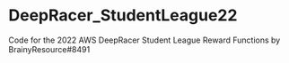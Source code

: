 # DeepRacer_StudentLeague22
Code for the 2022 AWS DeepRacer Student League Reward Functions by BrainyResource#8491
